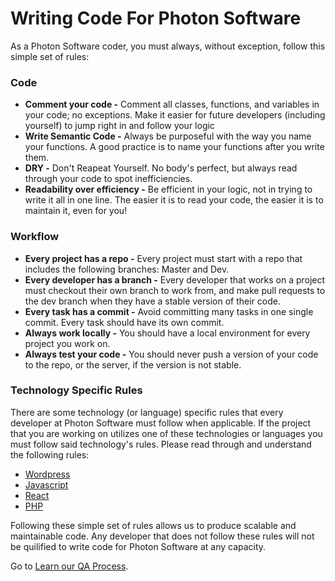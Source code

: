 # Writing Code For Photon Software

As a Photon Software coder, you must always, without exception, follow this simple set of rules:

### Code

* **Comment your code -** Comment all classes, functions, and variables in your code; no exceptions. Make it easier for future developers (including yourself) to jump right in and follow your logic  
* **Write Semantic Code -** Always be purposeful with the way you name your functions. A good practice is to name your functions after you write them.  
* **DRY -** Don't Reapeat Yourself. No body's perfect, but always read through your code to spot inefficiencies.  
* **Readability over efficiency -** Be efficient in your logic, not in trying to write it all in one line. The easier it is to read your code, the easier it is to maintain it, even for you!

### Workflow

* **Every project has a repo -** Every project must start with a repo that includes the following branches: Master and Dev.  
* **Every developer has a branch -** Every developer that works on a project must checkout their own branch to work from, and make pull requests to the dev branch when they have a stable version of their code.  
* **Every task has a commit -** Avoid committing many tasks in one single commit. Every task should have its own commit.  
* **Always work locally -** You should have a local environment for every project you work on.  
* **Always test your code -** You should never push a version of your code to the repo, or the server, if the version is not stable.

### Technology Specific Rules

There are some technology (or language) specific rules that every developer at Photon Software must follow when applicable. If the project that you are working on utilizes one of these technologies or languages you must follow said technology's rules. Please read through and understand the following rules:  
* [Wordpress](wordpress)  
* [Javascript](javascript)  
* [React](javascript/React)
* [PHP](PHP)  

Following these simple set of rules allows us to produce scalable and maintainable code. Any developer that does not follow these rules will not be quilified to write code for Photon Software at any capacity.

Go to [Learn our QA Process](../QA%20Process).